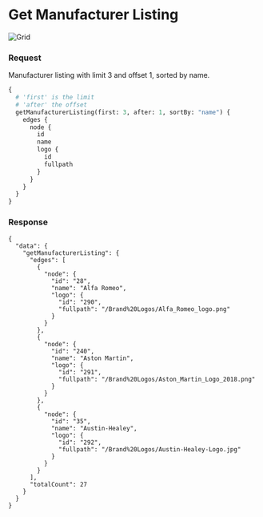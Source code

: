 # Get Manufacturer Listing

![Grid](../../../img/graphql/manufacturer_listing.png)

### Request

Manufacturer listing with limit 3 and offset 1, sorted by name.

```graphql
{
  # 'first' is the limit
  # 'after' the offset
  getManufacturerListing(first: 3, after: 1, sortBy: "name") {
    edges {
      node {
        id
        name
        logo {
          id
          fullpath
        }
      }
    }
  }
}
```

### Response

```
{
  "data": {
    "getManufacturerListing": {
      "edges": [
        {
          "node": {
            "id": "28",
            "name": "Alfa Romeo",
            "logo": {
              "id": "290",
              "fullpath": "/Brand%20Logos/Alfa_Romeo_logo.png"
            }
          }
        },
        {
          "node": {
            "id": "240",
            "name": "Aston Martin",
            "logo": {
              "id": "291",
              "fullpath": "/Brand%20Logos/Aston_Martin_Logo_2018.png"
            }
          }
        },
        {
          "node": {
            "id": "35",
            "name": "Austin-Healey",
            "logo": {
              "id": "292",
              "fullpath": "/Brand%20Logos/Austin-Healey-Logo.jpg"
            }
          }
        }
      ],
      "totalCount": 27
    }
  }
}
```


